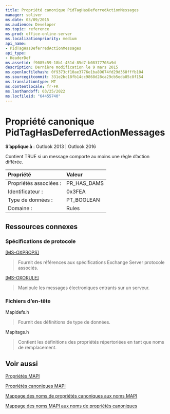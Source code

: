 ```yaml
---
title: Propriété canonique PidTagHasDeferredActionMessages
manager: soliver
ms.date: 03/09/2015
ms.audience: Developer
ms.topic: reference
ms.prod: office-online-server
ms.localizationpriority: medium
api_name:
- PidTagHasDeferredActionMessages
api_type:
- HeaderDef
ms.assetid: f9085c59-18b1-451d-85d7-b08377708a9d
description: Dernière modification le 9 mars 2015
ms.openlocfilehash: 0f9373cf10ae3776e1ba89674fd29d368fffb104
ms.sourcegitcommit: 331e2bc18fb14cc9868d28ca29cb5eda85c8f154
ms.translationtype: MT
ms.contentlocale: fr-FR
ms.lasthandoff: 03/25/2022
ms.locfileid: "64455740"
---
```

# <a name="pidtaghasdeferredactionmessages-canonical-property"></a>Propriété canonique PidTagHasDeferredActionMessages

  
  
**S’applique à** : Outlook 2013 | Outlook 2016 
  
Contient TRUE si un message comporte au moins une règle d’action différée.
  
|Propriété|Valeur|
|:-----|:-----|
|Propriétés associées :  <br/> |PR_HAS_DAMS  <br/> |
|Identificateur :  <br/> |0x3FEA  <br/> |
|Type de données :  <br/> |PT_BOOLEAN  <br/> |
|Domaine :  <br/> |Rules  <br/> |
   
## <a name="related-resources"></a>Ressources connexes

### <a name="protocol-specifications"></a>Spécifications de protocole

[[MS-OXPROPS]](https://msdn.microsoft.com/library/f6ab1613-aefe-447d-a49c-18217230b148%28Office.15%29.aspx)
  
> Fournit des références aux spécifications Exchange Server protocole associés.
    
[[MS-OXORULE]](https://msdn.microsoft.com/library/70ac9436-501e-43e2-9163-20d2b546b886%28Office.15%29.aspx)
  
> Manipule les messages électroniques entrants sur un serveur.
    
### <a name="header-files"></a>Fichiers d’en-tête

Mapidefs.h
  
> Fournit des définitions de type de données.
    
Mapitags.h
  
> Contient les définitions des propriétés répertoriées en tant que noms de remplacement.
    
## <a name="see-also"></a>Voir aussi



[Propriétés MAPI](mapi-properties.md)
  
[Propriétés canoniques MAPI](mapi-canonical-properties.md)
  
[Mappage des noms de propriétés canoniques aux noms MAPI](mapping-canonical-property-names-to-mapi-names.md)
  
[Mappage des noms MAPI aux noms de propriétés canoniques](mapping-mapi-names-to-canonical-property-names.md)

